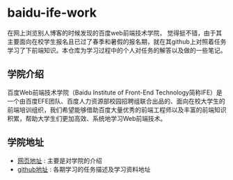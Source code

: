 # baidu-ife-work

在网上浏览别人博客的时候发现的百度web前端技术学院， 觉得挺不错，由于其主要面向在校学生报名且已过了春季和暑假的报名期，就在其github上对照着任务学习了下前端知识。本仓库为学习过程中的个人对任务的解答以及做的一些笔记。

## 学院介绍
百度Web前端技术学院（Baidu Institute of Front-End Technology简称IFE）是一个由百度EFE团队、百度人力资源部校园招聘组联合出品的、面向在校大学生的前端培训组织，我们希望能够借助百度大量优秀的前端工程师以及丰富的前端知识积累，帮助大学生们更加高效、系统地学习Web前端技术。

## 学院地址

- [网页地址](http://ife.baidu.com/) : 主要是对学院的介绍
- [github地址](https://github.com/baidu-ife/ife) : 各期学习的任务描述及学习资料地址
